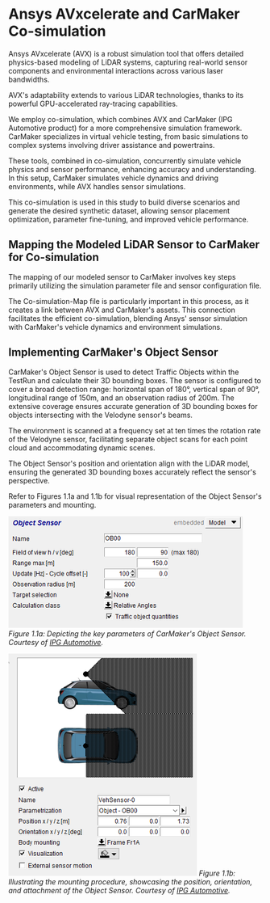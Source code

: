 # Ansys AVxcelerate and CarMaker Co-simulation

Ansys AVxcelerate (AVX) is a robust simulation tool that offers detailed physics-based modeling of LiDAR systems, capturing real-world sensor components and environmental interactions across various laser bandwidths.

AVX's adaptability extends to various LiDAR technologies, thanks to its powerful GPU-accelerated ray-tracing capabilities.

We employ co-simulation, which combines AVX and CarMaker (IPG Automotive product) for a more comprehensive simulation framework. CarMaker specializes in virtual vehicle testing, from basic simulations to complex systems involving driver assistance and powertrains.

These tools, combined in co-simulation, concurrently simulate vehicle physics and sensor performance, enhancing accuracy and understanding. In this setup, CarMaker simulates vehicle dynamics and driving environments, while AVX handles sensor simulations.

This co-simulation is used in this study to build diverse scenarios and generate the desired synthetic dataset, allowing sensor placement optimization, parameter fine-tuning, and improved vehicle performance.

## Mapping the Modeled LiDAR Sensor to CarMaker for Co-simulation

The mapping of our modeled sensor to CarMaker involves key steps primarily utilizing the simulation parameter file and sensor configuration file.

The Co-simulation-Map file is particularly important in this process, as it creates a link between AVX and CarMaker's assets. This connection facilitates the efficient co-simulation, blending Ansys' sensor simulation with CarMaker's vehicle dynamics and environment simulations.

## Implementing CarMaker's Object Sensor

CarMaker's Object Sensor is used to detect Traffic Objects within the TestRun and calculate their 3D bounding boxes. The sensor is configured to cover a broad detection range: horizontal span of 180°, vertical span of 90°, longitudinal range of 150m, and an observation radius of 200m. The extensive coverage ensures accurate generation of 3D bounding boxes for objects intersecting with the Velodyne sensor's beams.

The environment is scanned at a frequency set at ten times the rotation rate of the Velodyne sensor, facilitating separate object scans for each point cloud and accommodating dynamic scenes.

The Object Sensor's position and orientation align with the LiDAR model, ensuring the generated 3D bounding boxes accurately reflect the sensor's perspective.

Refer to Figures 1.1a and 1.1b for visual representation of the Object Sensor's parameters and mounting.

![Object Sensor Parameters](./figs/obj_sensor_param.png)
*Figure 1.1a: Depicting the key parameters of CarMaker's Object Sensor. Courtesy of [IPG Automotive](https://ipg-automotive.com/en/products-solutions/software/carmaker/).*

![Sensor Mounting](./figs/obj_sensor_mounting.png)
*Figure 1.1b: Illustrating the mounting procedure, showcasing the position, orientation, and attachment of the Object Sensor. Courtesy of [IPG Automotive](https://ipg-automotive.com/en/products-solutions/software/carmaker/).* 
